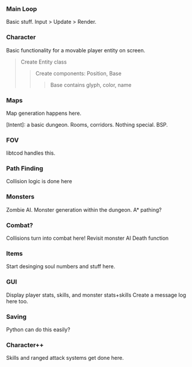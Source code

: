 ### Main Loop
Basic stuff. Input > Update > Render.

### Character
Basic functionality for a movable player entity on screen.
> Create Entity class
>> Create components: Position, Base
>>> Base contains glyph, color, name

### Maps
Map generation happens here.

[Intent]: a basic dungeon. Rooms, corridors. Nothing special. BSP.

### FOV
libtcod handles this.

### Path Finding
Collision logic is done here

### Monsters
Zombie AI.
Monster generation within the dungeon.
A* pathing?

### Combat?
Collisions turn into combat here!
Revisit monster AI
Death function

### Items
Start desinging soul numbers and stuff here.

### GUI
Display player stats, skills, and monster stats+skills
Create a message log here too.

### Saving
Python can do this easily?

### Character++
Skills and ranged attack systems get done here.